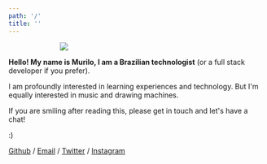 ```yaml
---
path: '/'
title: ''
---
```


<div style="padding: 0 20%;">

![](/muris_draw.jpg)

</div>

**Hello! My name is Murilo, I am a Brazilian technologist** (or a full stack developer if you prefer).

I am profoundly interested in learning experiences and technology. But I'm equally interested in music and drawing machines.

If you are smiling after reading this, please get in touch and let's have a chat!

:)

[Github](https://github.com/murilopolese) / [Email](maito:murilopolese+dotcom@gmail.com) / [Twitter](https://twitter.com/murilopolese) / [Instagram](https://instagram.com/murilopolese)
